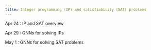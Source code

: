 ```yaml
---
title: Integer programming (IP) and satisfiability (SAT) problems
---
```


Apr 24
: IP and SAT overview

Apr 29
: GNNs for solving IPs

May 1
: GNNs for solving SAT problems

